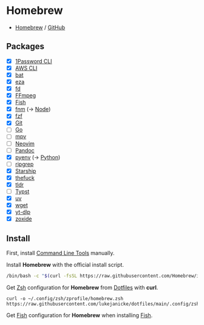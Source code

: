 # Homebrew

- [Homebrew](https://brew.sh) / [GitHub](https://github.com/Homebrew/brew)

## Packages

- [x] [1Password CLI](1Password%20CLI.md)
- [x] [AWS CLI](AWS%20CLI.md)
- [x] [bat](bat.md)
- [x] [eza](eza.md)
- [x] [fd](fd.md)
- [x] [FFmpeg](FFmpeg.md)
- [x] [Fish](Fish.md)
- [x] [fnm](fnm.md) (→ [Node](Node.md))
- [x] [fzf](fzf.md)
- [x] [Git](Git.md)
- [ ] [Go](Go.md)
- [ ] [mpv](mpv.md)
- [ ] [Neovim](Neovim.md)
- [ ] [Pandoc](Pandoc.md)
- [x] [pyenv](pyenv.md) (→ [Python](Python.md))
- [ ] [ripgrep](ripgrep.md)
- [x] [Starship](Starship.md)
- [x] [thefuck](thefuck.md)
- [x] [tldr](tldr.md)
- [ ] [Typst](Typst.md)
- [x] [uv](uv.md)
- [x] [wget](wget.md)
- [x] [yt-dlp](yt-dlp.md)
- [x] [zoxide](zoxide.md)

## Install

First, install [Command Line Tools](Command%20Line%20Tools.md) manually.

Install **Homebrew** with the official install script.

```zsh
/bin/bash -c "$(curl -fsSL https://raw.githubusercontent.com/Homebrew/install/HEAD/install.sh)"
```

Get [Zsh](Zsh.md) configuration for **Homebrew** from [Dotfiles](Dotfiles.md) with **curl**.

```shell
curl -o ~/.config/zsh/zprofile/homebrew.zsh https://raw.githubusercontent.com/lukejanicke/dotfiles/main/.config/zsh/zprofile/homebrew.zsh
```

Get [Fish](Fish.md) configuration for **Homebrew** when installing [Fish](Fish.md).